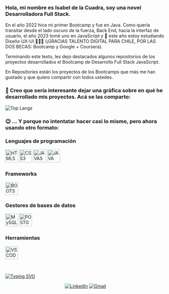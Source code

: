 ### Hola, mi nombre es Isabel de la Cuadra, soy una novel Desarrolladora Full Stack. 
En el año 2022 hice mi primer Bootcamp y fue en Java. Como quería transitar desde el lado oscuro de la fuerza, Back End, hacia la interfaz de usuario, el año 2023 tomé uno en JavaScript y 🥳 este año estoy estudiando Diseño UX-UI 🤷🏼‍♀️ (¡GRACIAS TALENTO DIGITAL PARA CHILE, POR LAS DOS BECAS: Bootcamp y Google + Coursera).

Terminando este texto, les dejo destacados algunos repositorios de los proyectos desarrollados el Bootcamp de Desarrollo Full Stack JavaScript.

En Repositories están los proyectos de los Bootcamps que más me han gustado y que quiero compartir con todos ustedes.

### 🤔 Creo que sería interesante dejar una gráfica sobre en qué he desarrollado mis proyectos. Acá se las comparto:

![Top Langs](https://github-readme-stats.vercel.app/api/top-langs/?username=Isabel-de-la-Cuadra&layout=compact&bg_color=DEG,bfa58f,bfa996,c0b3a9,c1bcb9)

### 😉 ... Y porque no intentatar hacer casi lo mismo, pero ahora usando otro formato:

### Lenguajes de programación
<p align="left">
<img alt="HTML5" src="https://cdn.jsdelivr.net/gh/devicons/devicon/icons/html5/html5-original.svg" width="40" height="40"/>
<img alt="CSS3" src="https://cdn.jsdelivr.net/gh/devicons/devicon/icons/css3/css3-original.svg" width="40" height="40"/>
<img alt="JAVASCRIPT" src="https://cdn.jsdelivr.net/gh/devicons/devicon/icons/javascript/javascript-original.svg" width="40" height="40"/>
<img alt="JAVA" src="https://cdn.jsdelivr.net/gh/devicons/devicon/icons/java/java-original.svg" width="40" height="40"/>
</p>

### Frameworks
<p align="left">
<img alt="BOOTSTRAP" src="https://cdn.jsdelivr.net/gh/devicons/devicon/icons/bootstrap/bootstrap-original.svg" width="40" height="40"/>
</p>

### Gestores de bases de datos
<p align="left">
<img alt="MySQL" src="https://cdn.jsdelivr.net/gh/devicons/devicon/icons/mysql/mysql-original.svg" width="40" height="40"/>
<img alt="POSTGRESQL" src="https://cdn.jsdelivr.net/gh/devicons/devicon/icons/postgresql/postgresql-original.svg" width="40" height="40"/>  
</p>

### Herramientas
<p align="left">
<img alt="VSCODE" src="https://cdn.jsdelivr.net/gh/devicons/devicon/icons/vscode/vscode-original.svg" width="40" height="40"/>
</p>

<br>

[![Typing SVG](https://readme-typing-svg.demolab.com?font=Roboto+Mono&pause=1000&color=ff2700&center=true&vCenter=true&width=800&lines=Si+quieres+contactarme%2C+puedes+hacerlo+a+trav%C3%A9s+de)](https://git.io/typing-svg)

<p align="center">
<a href="https://www.linkedin.com/in/isabeldelacuadralunas/"><img alt="LinkedIn" src="https://img.shields.io/badge/linkedin-%230077B5.svg?style=for-the-badge&logo=linkedin&logoColor=white"></a>
<a href="mailto:isabel.de.la.cuadra@gmail.com"><img alt="Gmail" src="https://img.shields.io/badge/Gmail-%23D14836.svg?style=for-the-badge&logo=gmail&logoColor=white"></a>
</p>
